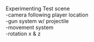 Experimenting Test scene <br>
-camera following player location <br>
-gun system w/ projectile <br>
-movement system <br>
-rotation x & z <br>
